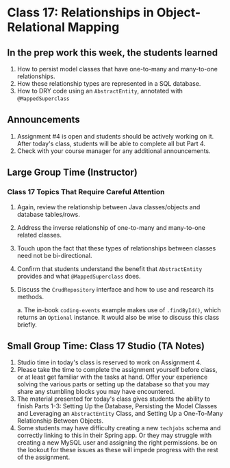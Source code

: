 # Class 17: Relationships in Object-Relational Mapping

## In the prep work this week, the students learned

1. How to persist model classes that have one-to-many and many-to-one relationships.
1. How these relationship types are represented in a SQL database.
1. How to DRY code using an ``AbstractEntity``, annotated with ``@MappedSuperclass`` 

## Announcements

1. Assignment #4 is open and students should be actively working on it. After today's class, students will be able 	to complete all but Part 4.
1. Check with your course manager for any additional announcements.

## Large Group Time (Instructor)

### Class 17 Topics That Require Careful Attention

1. Again, review the relationship between Java classes/objects and database tables/rows.
1. Address the inverse relationship of one-to-many and many-to-one related classes.
1. Touch upon the fact that these types of relationships between classes need not be bi-directional.
1. Confirm that students understand the benefit that ``AbstractEntity`` provides and what ``@MappedSuperclass``       does.
1. Discuss the ``CrudRepository`` interface and how to use and research its methods.

   a. The in-book ``coding-events`` example makes use of ``.findById()``, which returns an ``Optional`` instance.
      It would also be wise to discuss this class briefly.


## Small Group Time: Class 17 Studio (TA Notes)

1. Studio time in today's class is reserved to work on Assignment 4. 
1. Please take the time to complete the assignment yourself before class, or at least get familiar with the tasks     at hand. Offer your experience solving the various parts or setting up the database so that you may share any      stumbling blocks you may have encountered.
1. The material presented for today's class gives students the ability to finish Parts 1-3: Setting Up the Database, Persisting the Model Classes and Leveraging an ``AbstractEntity`` Class, and Setting Up a One-To-Many Relationship Between Objects.
1. Some students may have difficulty creating a new ``techjobs`` schema and correctly linking to this in their Spring app. Or they may struggle with creating a new MySQL user and assigning the right permissions. be on the lookout for these issues as these will impede progress with the rest of the assignment.
